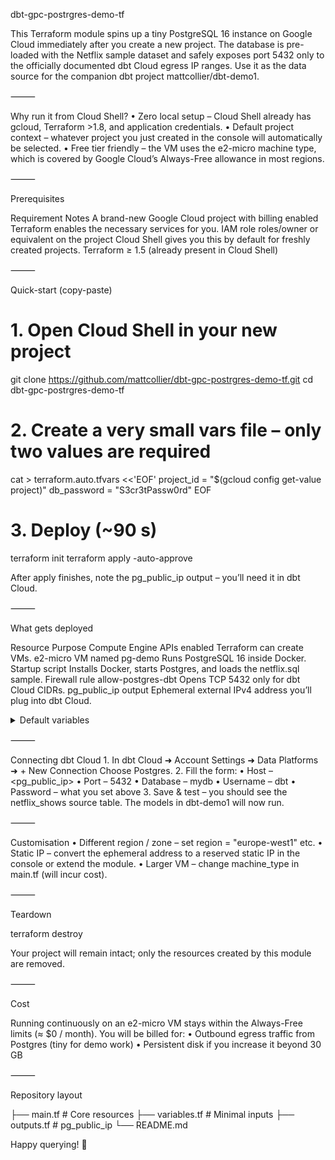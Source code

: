 dbt-gpc-postrgres-demo-tf

This Terraform module spins up a tiny PostgreSQL 16 instance on Google Cloud immediately after you create a new project.
The database is pre-loaded with the Netflix sample dataset and safely
exposes port 5432 only to the officially documented dbt Cloud
egress IP ranges.
Use it as the data source for the companion dbt project
mattcollier/dbt-demo1.

⸻

Why run it from Cloud Shell?
	•	Zero local setup – Cloud Shell already has gcloud, Terraform >1.8, and application credentials.
	•	Default project context – whatever project you just created in the console will automatically be selected.
	•	Free tier friendly – the VM uses the e2-micro machine type, which is covered by Google Cloud’s Always-Free allowance in most regions.

⸻

Prerequisites

Requirement	Notes
A brand-new Google Cloud project with billing enabled	Terraform enables the necessary services for you.
IAM role roles/owner or equivalent on the project	Cloud Shell gives you this by default for freshly created projects.
Terraform ≥ 1.5 (already present in Cloud Shell)	


⸻

Quick-start (copy-paste)

# 1. Open Cloud Shell in your new project
git clone https://github.com/mattcollier/dbt-gpc-postrgres-demo-tf.git
cd dbt-gpc-postrgres-demo-tf

# 2. Create a very small vars file – only two values are required
cat > terraform.auto.tfvars <<'EOF'
project_id  = "$(gcloud config get-value project)"
db_password = "S3cr3tPassw0rd"
EOF

# 3. Deploy (~90 s)
terraform init
terraform apply -auto-approve

After apply finishes, note the pg_public_ip output – you’ll need it in dbt Cloud.

⸻

What gets deployed

Resource	Purpose
Compute Engine APIs enabled	Terraform can create VMs.
e2-micro VM named pg-demo	Runs PostgreSQL 16 inside Docker.
Startup script	Installs Docker, starts Postgres, and loads the netflix.sql sample.
Firewall rule allow-postgres-dbt	Opens TCP 5432 only for dbt Cloud CIDRs.
pg_public_ip output	Ephemeral external IPv4 address you’ll plug into dbt Cloud.

<details>
<summary>Default variables</summary>


region         = "us-central1"
db_user        = "dbt"
db_name        = "mydb"
dbt_cloud_cidrs = [
  "52.45.144.63/32", "54.81.134.249/32",  # …
]

You can override any of these in terraform.auto.tfvars.

</details>



⸻

Connecting dbt Cloud
	1.	In dbt Cloud ➜ Account Settings ➜ Data Platforms ➜ + New Connection
Choose Postgres.
	2.	Fill the form:
	•	Host – <pg_public_ip>
	•	Port – 5432
	•	Database – mydb
	•	Username – dbt
	•	Password – what you set above
	3.	Save & test – you should see the netflix_shows source table.
The models in dbt-demo1 will now run.

⸻

Customisation
	•	Different region / zone – set region = "europe-west1" etc.
	•	Static IP – convert the ephemeral address to a reserved static IP in the console or extend the module.
	•	Larger VM – change machine_type in main.tf (will incur cost).

⸻

Teardown

terraform destroy

Your project will remain intact; only the resources created by this module are removed.

⸻

Cost

Running continuously on an e2-micro VM stays within the Always-Free limits
(≈ $0 / month).
You will be billed for:
	•	Outbound egress traffic from Postgres (tiny for demo work)
	•	Persistent disk if you increase it beyond 30 GB

⸻

Repository layout

├── main.tf          # Core resources
├── variables.tf     # Minimal inputs
├── outputs.tf       # pg_public_ip
└── README.md

Happy querying! 🚀